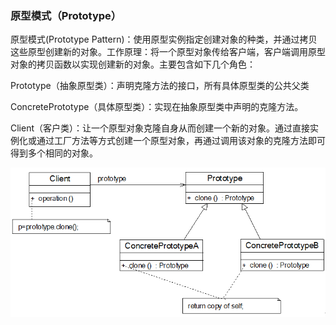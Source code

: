 ### 原型模式（Prototype）

原型模式(Prototype Pattern)：使用原型实例指定创建对象的种类，并通过拷贝这些原型创建新的对象。工作原理：将一个原型对象传给客户端，客户端调用原型对象的拷贝函数以实现创建新的对象。主要包含如下几个角色：

Prototype（抽象原型类）：声明克隆方法的接口，所有具体原型类的公共父类

ConcretePrototype（具体原型类）：实现在抽象原型类中声明的克隆方法。

Client（客户类）：让一个原型对象克隆自身从而创建一个新的对象。通过直接实例化或通过工厂方法等方式创建一个原型对象，再通过调用该对象的克隆方法即可得到多个相同的对象。

![](assets/image7.gif)
